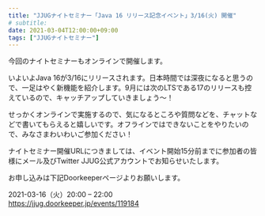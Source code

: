 ```yaml
---
title: "JJUGナイトセミナー「Java 16 リリース記念イベント」3/16(火) 開催"
# subtitle:
date: 2021-03-04T12:00:00+09:00
tags: ["JJUGナイトセミナー"]
---
```


今回のナイトセミナーもオンラインで開催します。

いよいよJava 16が3/16にリリースされます。日本時間では深夜になると思うので、一足はやく新機能を紹介します。9月には次のLTSである17のリリースも控えているので、キャッチアップしていきましょう～！

せっかくオンラインで実施するので、気になるところや質問などを、チャットなどで書いてもらえると嬉しいです。オフラインではできないことをやりたいので、みなさまわいわいご参加ください！

ナイトセミナー開催URLにつきましては、イベント開始15分前までに参加者の皆様にメール及びTwitter JJUG公式アカウントでお知らせいたします。

お申し込みは下記Doorkeeperページよりお願いします。

2021-03-16（火）20:00 – 22:00  
https://jjug.doorkeeper.jp/events/119184
